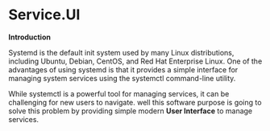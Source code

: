 # Service.UI

**Introduction**

Systemd is the default init system used by many Linux distributions, including Ubuntu, Debian, CentOS, and Red Hat Enterprise Linux. One of the advantages of using systemd is that it provides a simple interface for managing system services using the systemctl command-line utility.

While systemctl is a powerful tool for managing services, it can be challenging for new users to navigate. well this software purpose is going to solve this problem by providing simple modern **User Interface** to manage services.
